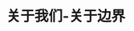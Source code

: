 ---
{
    layout: Layout,
    isAbout: true,
    title: 关于我们-关于边界,
    aboutTitle: {
        title: 关于边界,
        subTitle: 专注于区块链、大数据相关产品技术研发和解决方案的⾼科技公司
    },
    aboutType: [
        {
            text: 关于我们,
            route: /about
        },
        {
            text: 发展历程,
            route: /milestone
        },
        {
            text: 荣誉资质,
            route: /honour
        },
        {
            text: 加入我们,
            route: /join
        },
    ],
    companyInfo: {
        title: 公司简介,
        infoList: [
            {
                paragraph: 上海边界智能科技有限公司（Bianjie.AI）创立于 2016 年，是⼀家专注于区块链、大数据相关产品技术研发、应用平台建设和解决方案咨询的高科技公司和国家高新技术企业。
            },
            {
                paragraph:  边界智能以区块链跨链、隐私计算及大数据分析技术创新为核心，自主研发了安全可控、符合国密标准、支持下一代分布式商业系统构建的企业级联盟链 IRITA 产品系列，并与区块链服务网络（BSN）、南京数字金融产业研究院、南京壹证通、复星星康链、南京中诚区块链研究院、武汉润和德康医疗数据有限公司等合作伙伴在跨链服务、智慧金融、链上大数据分析、安全身份认证、医疗健康⼤数据等领域共同合作推进创新技术的落地应用，创造商业价值，服务实体经济。
            },
            {
                paragraph: 边界智能拥有多项自主创新的知识产权，并参与了在中国科协信息科技学会联合体指导下，由中国电子学会组织编写，中国科学技术出版社出版的中国科协新一代信息技术系列丛书《区块链导论》编撰。荣获了包括中国创新创业优胜企业、中国健康医疗大数据天使之星组冠军等多个区块链创新奖项。
            },
            {
                paragraph: 公司拥有雄厚的人才实力，同时也是全球著名跨链项目 COSMOS/IRISnet 的开源技术开发者。创始团队来自于IBM Watson全球研究院、万向区块链、中国金融在线、火币研究院等，在区块链技术研发方面超过3年经验、企业运营中超过10年以上工作经验，对相关行业领域均有着深厚的理解。核心研发团队毕业于卡内基梅隆（CMU）、马里兰（UMCP）、清华、北大、复旦、交大、人大等全球一流学府，覆盖计算机工程、自动化、算法与软件开发等专业。
            }
        ]
    },
    industryAdvantage: {
        title: 技术实力，铸就强大行业优势,
        isShow: 1,
        # industryAdvImg: [
        #     {src: https://www.bianjie.ai/resources/IRITA/IRITA-HOME-Map/blog0/shoutu6.png},
        #     {src: https://www.bianjie.ai/resources/IRITA/IRITA-HOME-Map/blog0/shoutu3.png},
        #     {src: https://www.bianjie.ai/resources/IRITA/IRITA-HOME-Map/blog0/shoutu4.png},
        #     {src: https://www.bianjie.ai/resources/IRITA/IRITA-HOME-Map/blog0/shoutu5.png},
        #     {src: https://www.bianjie.ai/resources/IRITA/IRITA-HOME-Map/blog0/shoutu2.png},
        #     {src: https://www.bianjie.ai/resources/IRITA/IRITA-HOME-Map/blog0/shoutu1.png},
        #     {src: https://www.bianjie.ai/resources/IRITA/IRITA-HOME-Map/blog0/shoutu6.png},
        #     {src: https://www.bianjie.ai/resources/IRITA/IRITA-HOME-Map/blog0/shoutu3.png},
        #     {src: https://www.bianjie.ai/resources/IRITA/IRITA-HOME-Map/blog0/shoutu4.png},
        #     {src: https://www.bianjie.ai/resources/IRITA/IRITA-HOME-Map/blog0/shoutu5.png},
        #     {src: https://www.bianjie.ai/resources/IRITA/IRITA-HOME-Map/blog0/shoutu2.png},
        #     {src: https://www.bianjie.ai/resources/IRITA/IRITA-HOME-Map/blog0/shoutu1.png},
        #     {src: https://www.bianjie.ai/resources/IRITA/IRITA-HOME-Map/blog0/shoutu6.png},
        #     {src: https://www.bianjie.ai/resources/IRITA/IRITA-HOME-Map/blog0/shoutu3.png},
        #     {src: https://www.bianjie.ai/resources/IRITA/IRITA-HOME-Map/blog0/shoutu4.png},
        #     {src: https://www.bianjie.ai/resources/IRITA/IRITA-HOME-Map/blog0/shoutu5.png},
        #     {src: https://www.bianjie.ai/resources/IRITA/IRITA-HOME-Map/blog0/shoutu2.png},
        #     {src: https://www.bianjie.ai/resources/IRITA/IRITA-HOME-Map/blog0/shoutu1.png},
        # ],
        industryVideo: 'https://m.baidu.com/video/page?pd=video_page&nid=16636888572505741568&sign=4003613747986156398&word=%E6%AD%A3%E8%83%BD%E9%87%8F%E7%9F%AD%E8%A7%86%E9%A2%91%E4%B8%8B%E8%BD%BD&oword=%E6%AD%A3%E8%83%BD%E9%87%8F%E7%9F%AD%E8%A7%86%E9%A2%91%E4%B8%8B%E8%BD%BD&atn=index&frsrcid=4185&ext={%22jsy%22:1}&top={%22sfhs%22:1,%22_hold%22:2}&compilation_ext={%22hejiNid%22:%224360048695266897456%22,%22hjtab%22:1,%22compilation_id%22:%2213418543451505289897%22}&sl=4&fr0=A&fr1=A&lid=7881791165422909855&referlid=7881791165422909855&ms=1&frorder=1&_t=1630656217352'
    },
}
---